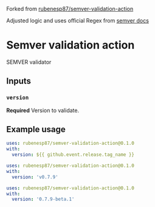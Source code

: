Forked from [rubenesp87/semver-validation-action](https://github.com/rubenesp87/semver-validation-action)

Adjusted logic and uses official Regex from [semver docs](https://semver.org/#is-there-a-suggested-regular-expression-regex-to-check-a-semver-string)

# Semver validation action

SEMVER validator

## Inputs

### `version`

**Required** Version to validate.

## Example usage

```yaml
uses: rubenesp87/semver-validation-action@0.1.0
with:
  version: ${{ github.event.release.tag_name }}
```

```yaml
uses: rubenesp87/semver-validation-action@0.1.0
with:
  version: 'v0.7.9'
```

```yaml
uses: rubenesp87/semver-validation-action@0.1.0
with:
  version: '0.7.9-beta.1'
```
